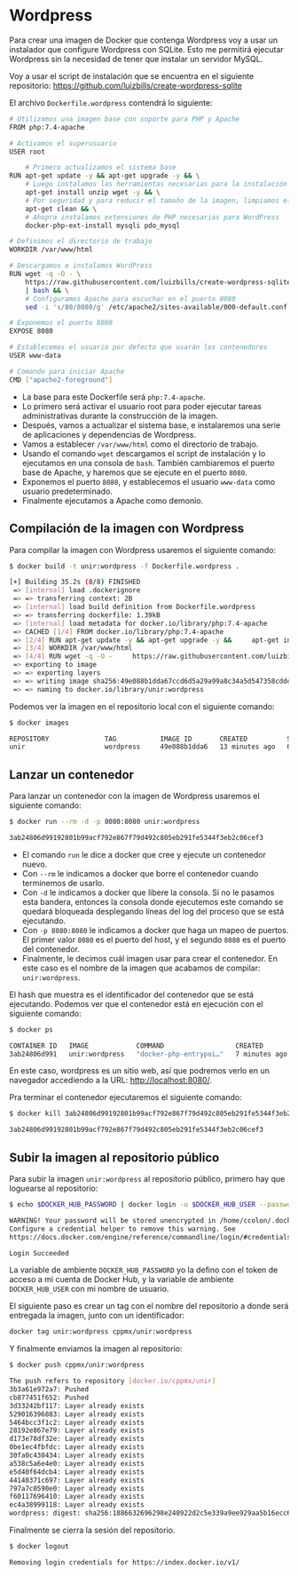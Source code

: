 # Wordpress

Para crear una imagen de Docker que contenga Wordpress voy a usar un instalador que configure Wordpress con SQLite. Esto me permitirá ejecutar Wordpress sin la necesidad de tener que instalar un servidor MySQL.

Voy a usar el script de instalación que se encuentra en el siguiente repositorio: <https://github.com/luizbills/create-wordpress-sqlite>

El archivo `Dockerfile.wordpress` contendrá lo siguiente:

```bash
# Utilizamos una imagen base con soporte para PHP y Apache
FROM php:7.4-apache

# Activamos el superusuario
USER root

    # Primero actualizamos el sistema base
RUN apt-get update -y && apt-get upgrade -y && \
    # Luego instalamos las herramientas necesarias para la instalación y configuración de Wordpress
    apt-get install unzip wget -y && \
    # Por seguridad y para reducir el tamaño de la imagen, limpiamos el cache de instalación
    apt-get clean && \
    # Ahopra instalamos extensiones de PHP necesarias para WordPress
    docker-php-ext-install mysqli pdo_mysql

# Definimos el directorio de trabajo
WORKDIR /var/www/html

# Descargamos e instalamos WordPress
RUN wget -q -O - \
    https://raw.githubusercontent.com/luizbills/create-wordpress-sqlite/main/installer \
    | bash && \
    # Configuramos Apache para escuchar en el puerto 8080
    sed -i 's/80/8080/g' /etc/apache2/sites-available/000-default.conf /etc/apache2/ports.conf

# Exponemos el puerto 8080
EXPOSE 8080

# Establecemos el usuario por defecto que usarán los contenedores
USER www-data

# Comando para iniciar Apache
CMD ["apache2-foreground"]
```

- La base para este Dockerfile será `php:7.4-apache`.
- Lo primero será activar el usuario root para poder ejecutar tareas administrativas durante la construcción de la imagen.
- Después, vamos a actualizar el sistema base, e instalaremos una serie de aplicaciones y dependencias de Wordpress.
- Vamos a establecer `/var/www/html` como el directorio de trabajo.
- Usando el comando `wget` descargamos el script de instalación y lo ejecutamos en una consola de `bash`. También cambiaremos el puerto base de Apache, y haremos que se ejecute en el puerto `8080`.
- Exponemos el puerto `8080`, y establecemos el usuario `www-data` como usuario predeterminado.
- Finalmente ejecutamos a Apache como demonio.

## Compilación de la imagen con Wordpress

Para compilar la imagen con Wordpress usaremos el siguiente comando:

```bash
$ docker build -t unir:wordpress -f Dockerfile.wordpress .

[+] Building 35.2s (8/8) FINISHED                                                                        docker:default
 => [internal] load .dockerignore                                                                                  0.1s
 => => transferring context: 2B                                                                                    0.0s
 => [internal] load build definition from Dockerfile.wordpress                                                     0.0s
 => => transferring dockerfile: 1.39kB                                                                             0.0s
 => [internal] load metadata for docker.io/library/php:7.4-apache                                                  0.0s
 => CACHED [1/4] FROM docker.io/library/php:7.4-apache                                                             0.0s
 => [2/4] RUN apt-get update -y && apt-get upgrade -y &&     apt-get install unzip wget -y &&     apt-get clean   27.4s
 => [3/4] WORKDIR /var/www/html                                                                                    0.1s
 => [4/4] RUN wget -q -O -     https://raw.githubusercontent.com/luizbills/create-wordpress-sqlite/main/installer  7.1s 
 => exporting to image                                                                                             0.5s 
 => => exporting layers                                                                                            0.5s 
 => => writing image sha256:49e088b1dda67ccd6d5a29a99a8c34a5d547358cddd3f92bd1da4e6e23b39953                       0.0s 
 => => naming to docker.io/library/unir:wordpress                                                                  0.0s
```

Podemos ver la imagen en el repositorio local con el siguiente comando:

```bash
$ docker images

REPOSITORY              TAG           IMAGE ID       CREATED          SIZE
unir                    wordpress     49e088b1dda6   13 minutes ago   613MB
```

## Lanzar un contenedor

Para lanzar un contenedor con la imagen de Wordpress usaremos el siguiente comando:

```bash
$ docker run --rm -d -p 8080:8080 unir:wordpress

3ab24806d99192801b99acf792e867f79d492c805eb291fe5344f3eb2c06cef3
```

- El comando `run` le dice a docker que cree y ejecute un contenedor nuevo.
- Con `--rm` le indicamos a docker que borre el contenedor cuando terminemos de usarlo.
- Con `-d` le indicamos a docker que libere la consola. Si no le pasamos esta bandera, entonces la consola donde ejecutemos este comando se quedará bloqueada desplegando líneas del log del proceso que se está ejecutando.
- Con `-p 8080:8080` le indicamos a docker que haga un mapeo de puertos. El primer valor `8080` es el puerto del host, y el segundo `8080` es el puerto del contenedor.
- Finalmente, le decimos cuál imagen usar para crear el contenedor. En este caso es el nombre de la imagen que acabamos de compilar: `unir:wordpress`.

El hash que muestra es el identificador del contenedor que se está ejecutando. Podemos ver que el contenedor está en ejecución con el siguiente comando:

```bash
$ docker ps

CONTAINER ID   IMAGE            COMMAND                  CREATED         STATUS         PORTS                                               NAMES
3ab24806d991   unir:wordpress   "docker-php-entrypoi…"   7 minutes ago   Up 7 minutes   80/tcp, 0.0.0.0:8080->8080/tcp, :::8080->8080/tcp   beautiful_jennings
```

En este caso, wordpress es un sitio web, así que podremos verlo en un navegador accediendo a la URL: [http://localhost:8080/](http://localhost:8080/).

Pra terminar el contenedor ejecutaremos el siguiente comando:

```bash
$ docker kill 3ab24806d99192801b99acf792e867f79d492c805eb291fe5344f3eb2c06cef3

3ab24806d99192801b99acf792e867f79d492c805eb291fe5344f3eb2c06cef3
```

## Subir la imagen al repositorio público

Para subir la imagen `unir:wordpress` al repositorio público, primero hay que loguearse al repositorio:

```bash
$ echo $DOCKER_HUB_PASSWORD | docker login -u $DOCKER_HUB_USER --password-stdin

WARNING! Your password will be stored unencrypted in /home/ccolon/.docker/config.json.
Configure a credential helper to remove this warning. See
https://docs.docker.com/engine/reference/commandline/login/#credentials-store

Login Succeeded
```

La variable de ambiente `DOCKER_HUB_PASSWORD` yo la defino con el token de acceso a mi cuenta de Docker Hub, y la variable de ambiente `DOCKER_HUB_USER` con mi nombre de usuario.

El siguiente paso es crear un tag con el nombre del repositorio a donde será entregada la imagen, junto con un identificador:

```bash
docker tag unir:wordpress cppmx/unir:wordpress
```

Y finalmente enviamos la imagen al repositorio:

```bash
$ docker push cppmx/unir:wordpress

The push refers to repository [docker.io/cppmx/unir]
3b3a61e972a7: Pushed 
cb877451f652: Pushed 
3d33242bf117: Layer already exists 
529016396883: Layer already exists 
5464bcc3f1c2: Layer already exists 
28192e867e79: Layer already exists 
d173e78df32e: Layer already exists 
0be1ec4fbfdc: Layer already exists 
30fa0c430434: Layer already exists 
a538c5a6e4e0: Layer already exists 
e5d40f64dcb4: Layer already exists 
44148371c697: Layer already exists 
797a7c0590e0: Layer already exists 
f60117696410: Layer already exists 
ec4a38999118: Layer already exists 
wordpress: digest: sha256:1886632696298e248922d2c5e339a9ee929aa5b16ecc6a8679ded08b16c29cf5 size: 3665
```

Finalmente se cierra la sesión del repositorio.

```bash
$ docker logout

Removing login credentials for https://index.docker.io/v1/
```
